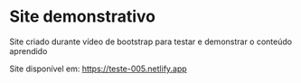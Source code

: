 # Site demonstrativo
Site criado durante vídeo de bootstrap para testar e demonstrar o conteúdo aprendido

Site disponível em: https://teste-005.netlify.app
